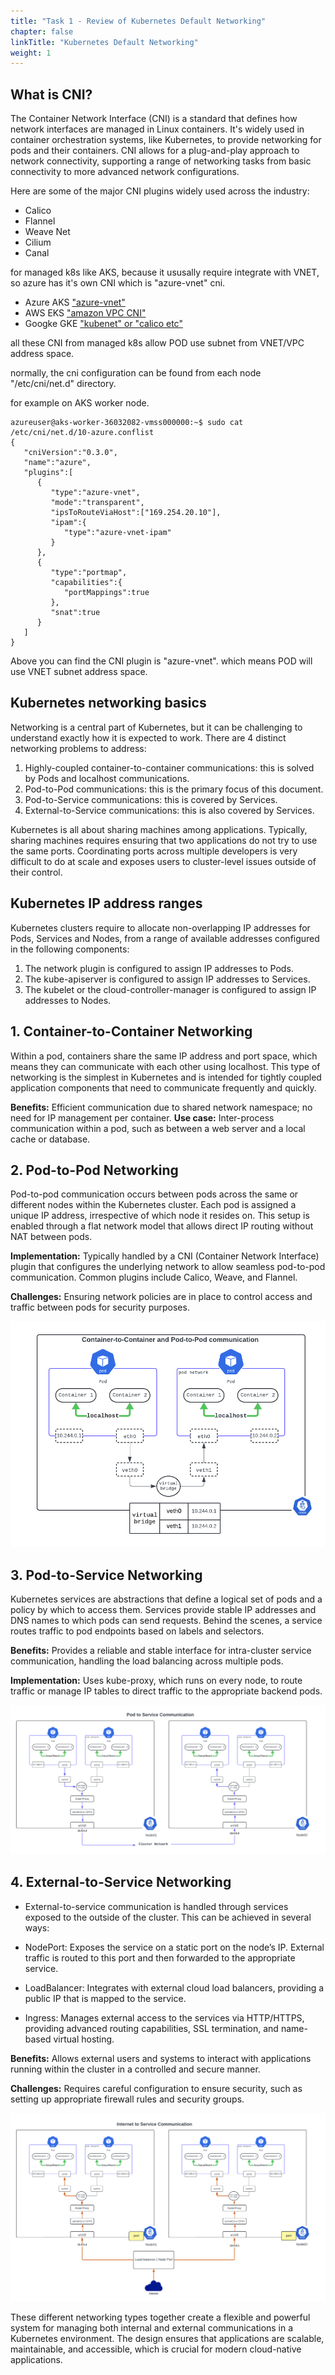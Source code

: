```yaml
---
title: "Task 1 - Review of Kubernetes Default Networking"
chapter: false
linkTitle: "Kubernetes Default Networking"
weight: 1
---
```


## What is CNI?

The Container Network Interface (CNI) is a standard that defines how network interfaces are managed in Linux containers. It's widely used in container orchestration systems, like Kubernetes, to provide networking for pods and their containers. CNI allows for a plug-and-play approach to network connectivity, supporting a range of networking tasks from basic connectivity to more advanced network configurations.

Here are some of the major CNI plugins widely used across the industry:

- Calico
- Flannel
- Weave Net
- Cilium
- Canal

for managed k8s like AKS, because it ususally require integrate with VNET, so azure has it's own CNI which is "azure-vnet" cni.

- Azure AKS ["azure-vnet"](https://github.com/Azure/azure-container-networking/blob/master/docs/cni.md)
- AWS EKS  ["amazon VPC CNI"](https://github.com/aws/amazon-vpc-cni-k8s)
- Googke GKE ["kubenet" or "calico etc"](https://cloud.google.com/kubernetes-engine/docs/concepts/network-overview)

all these CNI from managed k8s allow POD use subnet from VNET/VPC address space. 

normally, the cni configuration can be found from each node  "/etc/cni/net.d" directory. 

for example on AKS worker node.

```
azureuser@aks-worker-36032082-vmss000000:~$ sudo cat /etc/cni/net.d/10-azure.conflist 
{
   "cniVersion":"0.3.0",
   "name":"azure",
   "plugins":[
      {
         "type":"azure-vnet",
         "mode":"transparent",
         "ipsToRouteViaHost":["169.254.20.10"],
         "ipam":{
            "type":"azure-vnet-ipam"
         }
      },
      {
         "type":"portmap",
         "capabilities":{
            "portMappings":true
         },
         "snat":true
      }
   ]
}
```
Above you can find the CNI plugin is "azure-vnet". which means POD will use VNET subnet address space. 

## Kubernetes networking basics

Networking is a central part of Kubernetes, but it can be challenging to understand exactly how it is expected to work. There are 4 distinct networking problems to address: 

1. Highly-coupled container-to-container communications: this is solved by Pods and localhost communications.
2. Pod-to-Pod communications: this is the primary focus of this document.
3. Pod-to-Service communications: this is covered by Services.
4. External-to-Service communications: this is also covered by Services.


Kubernetes is all about sharing machines among applications. Typically, sharing machines requires ensuring that two applications do not try to use the same ports. Coordinating ports across multiple developers is very difficult to do at scale and exposes users to cluster-level issues outside of their control.

## Kubernetes IP address ranges

Kubernetes clusters require to allocate non-overlapping IP addresses for Pods, Services and Nodes, from a range of available addresses configured in the following components:

1. The network plugin is configured to assign IP addresses to Pods.
2. The kube-apiserver is configured to assign IP addresses to Services.
3. The kubelet or the cloud-controller-manager is configured to assign IP addresses to Nodes.


## 1. Container-to-Container Networking

Within a pod, containers share the same IP address and port space, which means they can communicate with each other using localhost. This type of networking is the simplest in Kubernetes and is intended for tightly coupled application components that need to communicate frequently and quickly.

**Benefits:** Efficient communication due to shared network namespace; no need for IP management per container.
**Use case:** Inter-process communication within a pod, such as between a web server and a local cache or database.

## 2. Pod-to-Pod Networking

Pod-to-pod communication occurs between pods across the same or different nodes within the Kubernetes cluster. Each pod is assigned a unique IP address, irrespective of which node it resides on. This setup is enabled through a flat network model that allows direct IP routing without NAT between pods.

**Implementation:** Typically handled by a CNI (Container Network Interface) plugin that configures the underlying network to allow seamless pod-to-pod communication. Common plugins include Calico, Weave, and Flannel.

**Challenges:** Ensuring network policies are in place to control access and traffic between pods for security purposes.

![imagepod](../images/pdtopd.png)


## 3. Pod-to-Service Networking

Kubernetes services are abstractions that define a logical set of pods and a policy by which to access them. Services provide stable IP addresses and DNS names to which pods can send requests. Behind the scenes, a service routes traffic to pod endpoints based on labels and selectors.

**Benefits:** Provides a reliable and stable interface for intra-cluster service communication, handling the load balancing across multiple pods.

**Implementation:** Uses kube-proxy, which runs on every node, to route traffic or manage IP tables to direct traffic to the appropriate backend pods.

![imagesvc](../images/pdtosvc.png)

## 4. External-to-Service Networking

- External-to-service communication is handled through services exposed to the outside of the cluster. This can be achieved in several ways:

- NodePort: Exposes the service on a static port on the node’s IP. External traffic is routed to this port and then forwarded to the appropriate service.

- LoadBalancer: Integrates with external cloud load balancers, providing a public IP that is mapped to the service.

- Ingress: Manages external access to the services via HTTP/HTTPS, providing advanced routing capabilities, SSL termination, and name-based virtual hosting.

**Benefits:** Allows external users and systems to interact with applications running within the cluster in a controlled and secure manner.

**Challenges:** Requires careful configuration to ensure security, such as setting up appropriate firewall rules and security groups.

![imageinternet](../images/internettosvc.png)

These different networking types together create a flexible and powerful system for managing both internal and external communications in a Kubernetes environment. The design ensures that applications are scalable, maintainable, and accessible, which is crucial for modern cloud-native applications.


